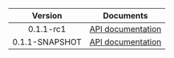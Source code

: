 | Version | Documents |
|:---:|---|
| 0.1.1-rc1 | [API documentation](0.1.1-rc1) |
| 0.1.1-SNAPSHOT | [API documentation](0.1.1-SNAPSHOT) |
